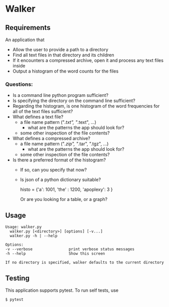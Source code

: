 # Walker

## Requirements

An application that 

+ Allow the user to provide a path to a directory
+ Find all text files in that directory and its children
+ If it encounters a compressed archive, open it and process any text files inside
+ Output a histogram of the word counts for the files

### Questions:

+ Is a command line python program sufficient?
+ Is specifying the directory on the command line sufficient?
+ Regarding the histogram, is one histogram of the word frequencies for all of the text files sufficient?
+ What defines a text file?
  + a file name pattern ("*.txt", "*.text", ...)
    + what are the patterns the app should look for?
  + some other inspection of the file contents?
+ What defines a compressed archive?
  + a file name pattern ("*.zip", "*.tar", ".tgz", ...)
    + what are the patterns the app should look for?
  + some other inspection of the file contents?
+ Is there a preferred format of the histogram?
  + If so, can you specify that now?
  + Is json of a python dictionary suitable?
  
      histo = {'a': 1001, 
               'the' : 1200, 
               'apoplexy': 3
              }
              
    Or are you looking for a table, or a graph?


## Usage

    Usage: walker.py
      walker.py [<directory>] [options] [-v...]
      walker.py -h | --help

    Options:
    -v --verbose                print verbose status messages
    -h --help                   Show this screen

    If no directory is specified, walker defaults to the current directory

## Testing

This application supports pytest. To run self tests, use

    $ pytest

